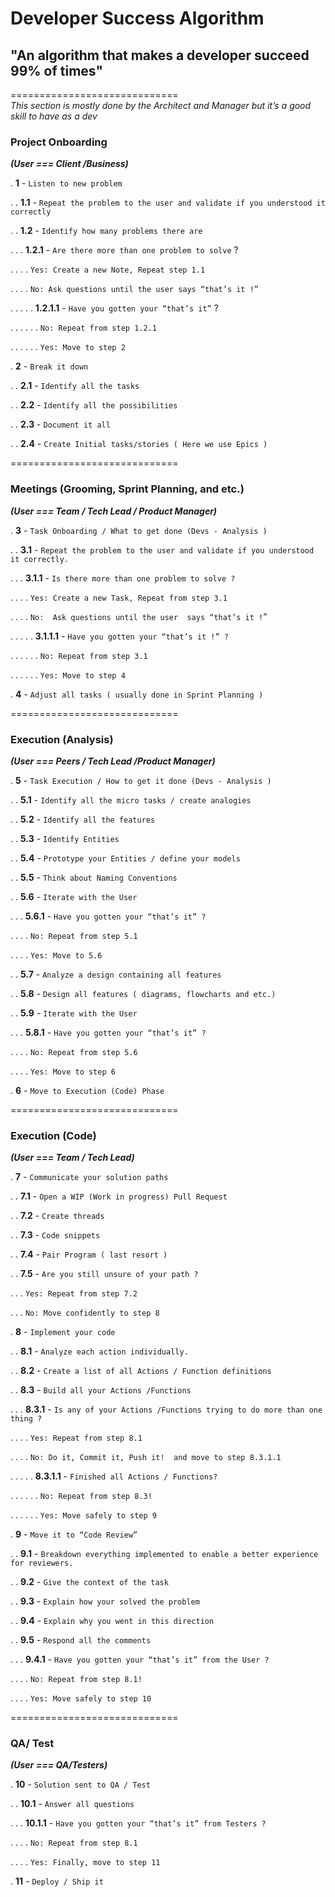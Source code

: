 # Developer Success Algorithm 

## "An algorithm that makes a developer succeed 99% of times" 

============================= <br />
*This section is mostly done by the Architect and Manager but it’s a good skill to have as a dev*

### Project Onboarding 

***(User === Client /Business)***

.   **1** - `Listen to new problem`<br />

.   .   **1.1** - `Repeat the problem to the user and validate if you understood it correctly`<br />

.   .   **1.2** - `Identify how many problems there are` <br />

.   .   .   **1.2.1** - `Are there more than one problem to solve` ?<br />

.   .   .   .   `Yes: Create a new Note, Repeat step 1.1`			<br />	 

.   .   .   .   `No: Ask questions until the user says “that’s it !”`<br />

.   .   .   .   .   **1.2.1.1** - `Have you gotten your “that’s it”` ? <br />

.   .   .   .   .   .   `No: Repeat from step 1.2.1`<br />

.   .   .   .   .   .	  `Yes: Move to step 2`<br />

.   **2** -  `Break it down`<br />

.   .   **2.1** - `Identify all the tasks`<br />

.   .   **2.2** - `Identify all the possibilities`<br />

.   .   **2.3** - `Document it all`<br />

.   .   **2.4** - `Create Initial tasks/stories ( Here we use Epics )` <br />

============================= 

### Meetings (Grooming,  Sprint Planning, and etc.) 

 ***(User === Team / Tech Lead / Product Manager)***
 
.   **3** - `Task Onboarding / What to get done (Devs - Analysis )`<br />

.   .   **3.1** - `Repeat the problem to the user and validate if you understood it correctly.`<br />

.   .   .   **3.1.1** - `Is there more than one problem to solve ?`<br />

.   .   .   .   `Yes: Create a new Task, Repeat from step 3.1`<br />

.   .   .   .   `No:  Ask questions until the user  says “that’s it !`”	<br />

.   .   .   .   .   **3.1.1.1** - `Have you gotten your “that’s it !” ?`<br />

.   .   .   .   .   .   `No: Repeat from step 3.1`<br />

.   .   .   .   .   .   `Yes: Move to step 4`<br />

.   **4** - `Adjust all tasks ( usually done in Sprint Planning )`<br />

============================= 

### Execution (Analysis)

***(User === Peers / Tech Lead /Product Manager)***

.   **5** - `Task Execution / How to get it done (Devs - Analysis )`<br />

.   .   **5.1** - `Identify all the micro tasks / create analogies`	

.	.	**5.2** - `Identify all the features`<br />

.   .   **5.3** - `Identify Entities`<br />

.   .   **5.4** - `Prototype your Entities / define your models`<br />

.   .   **5.5** - `Think about Naming Conventions`<br />

.   .   **5.6** - `Iterate with the User`<br />

.   .   .   **5.6.1** - `Have you gotten your “that’s it” ?`<br />

.   .   .   .   `No: Repeat from step 5.1`<br />

.   .   .   .   `Yes: Move to 5.6`<br />

.   .   **5.7** - `Analyze a design containing all features`<br />

.   .   **5.8** - `Design all features ( diagrams, flowcharts and etc.)`<br />

.   .	**5.9** - `Iterate with the User`	<br />

.   .   .   **5.8.1** - `Have you gotten your “that’s it” ?` <br />

.   .   .   .   `No: Repeat from step 5.6`<br />

.   .   .   .   `Yes: Move to step 6`<br />

.   **6** - `Move to Execution (Code) Phase`<br />

============================= 

### Execution (Code)

***(User === Team / Tech Lead)***

.   **7** - `Communicate your solution paths` <br />

.   .   **7.1** -  `Open a WIP (Work in progress) Pull Request` <br />

.   .   **7.2** -  `Create threads` <br />

.   .   **7.3** -  `Code snippets`<br />

.   .   **7.4** -  `Pair Program ( last resort )`<br />

.   .   **7.5** -  `Are you still unsure of your path ?`<br />

.   .   .   `Yes: Repeat from step 7.2`<br />

.   .   .   `No: Move confidently to step 8`<br />

.   **8** - `Implement your code` <br />

.   .   **8.1** - `Analyze each action individually.`<br />

.   .   **8.2** - `Create a list of all Actions / Function definitions`<br />

.   .   **8.3** - `Build all your Actions /Functions`<br />

.   .   .	**8.3.1** - `Is any of your Actions /Functions trying to do more than one thing ?`<br />

.   .   .   .	`Yes: Repeat from step 8.1`<br />

.   .   .   .	`No: Do it, Commit it, Push it!  and move to step 8.3.1.1`<br />

.   .   .   .   .	**8.3.1.1** - `Finished all Actions / Functions?`<br />

.   .   .   .   .   .	`No: Repeat from step 8.3!` <br />

.   .   .   .   .   .	`Yes: Move safely to step 9` <br />

.   **9** - `Move it to “Code Review”`

.   .   **9.1** - `Breakdown everything implemented to enable a better experience for reviewers.`<br />

.   .   **9.2** - `Give the context of the task`<br />

.   .   **9.3** - `Explain how your solved the problem`<br />

.   .   **9.4** - `Explain why you went in this direction`<br />

.   .  	**9.5** - `Respond all the comments`<br />

.   .   .   **9.4.1** - `Have you gotten your “that’s it” from the User ?` <br />

.   .   .   .   `No: Repeat from step 8.1!` <br />

.   .   .   .	`Yes: Move safely to step 10`<br />


============================= 

### QA/ Test

***(User === QA/Testers)***

.   **10** - `Solution sent to QA / Test`<br />

.   .   **10.1** - `Answer all questions` <br />

.   .   .   **10.1.1** - `Have you gotten your “that’s it” from Testers ?`<br />

.   .   .   .   `No: Repeat from step 8.1`<br />

.   .   .   .   `Yes: Finally, move to step 11`<br />

.   **11** - `Deploy / Ship it` <br />

